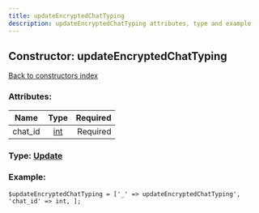 ```yaml
---
title: updateEncryptedChatTyping
description: updateEncryptedChatTyping attributes, type and example
---
```

## Constructor: updateEncryptedChatTyping  
[Back to constructors index](index.md)



### Attributes:

| Name     |    Type       | Required |
|----------|:-------------:|---------:|
|chat\_id|[int](../types/int.md) | Required|



### Type: [Update](../types/Update.md)


### Example:

```
$updateEncryptedChatTyping = ['_' => updateEncryptedChatTyping', 'chat_id' => int, ];
```